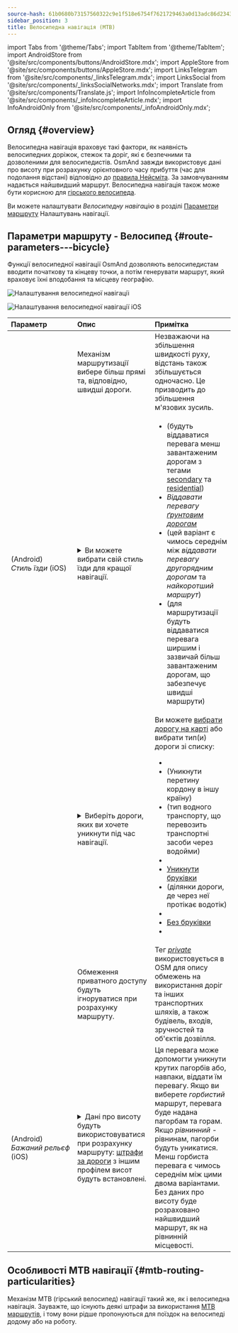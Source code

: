 ```yaml
---
source-hash: 61b0680b73157560322c9e1f518e6754f7621729463a0d13adc86d23430d9851
sidebar_position: 3
title: Велосипедна навігація (MTB)
---
```

import Tabs from '@theme/Tabs';
import TabItem from '@theme/TabItem';
import AndroidStore from '@site/src/components/buttons/AndroidStore.mdx';
import AppleStore from '@site/src/components/buttons/AppleStore.mdx';
import LinksTelegram from '@site/src/components/_linksTelegram.mdx';
import LinksSocial from '@site/src/components/_linksSocialNetworks.mdx';
import Translate from '@site/src/components/Translate.js';
import InfoIncompleteArticle from '@site/src/components/_infoIncompleteArticle.mdx';
import InfoAndroidOnly from '@site/src/components/_infoAndroidOnly.mdx';



## Огляд {#overview}

Велосипедна навігація враховує такі фактори, як наявність велосипедних доріжок, стежок та доріг, які є безпечними та дозволеними для велосипедистів. OsmAnd завжди використовує дані про висоту при розрахунку орієнтовного часу прибуття (час для подолання відстані) відповідно до [правила Нейсміта](https://uk.wikipedia.org/wiki/%D0%9F%D1%80%D0%B0%D0%B2%D0%B8%D0%BB%D0%BE_%D0%9D%D0%B5%D0%B9%D1%81%D0%BC%D1%96%D1%82%D0%B0). За замовчуванням надається найшвидший маршрут.
Велосипедна навігація також може бути корисною для [гірського велосипеда](#mtb-routing-particularities).

Ви можете налаштувати *Велосипедну навігацію* в розділі [Параметри маршруту](../guidance/navigation-settings#route-parameters) Налаштувань навігації.


## Параметри маршруту - Велосипед {#route-parameters---bicycle}

Функції велосипедної навігації OsmAnd дозволяють велосипедистам вводити початкову та кінцеву точки, а потім генерувати маршрут, який враховує їхні вподобання та місцеву географію.

<Tabs groupId="operating-systems" queryString="current-os">

<TabItem value="android" label="Android">

![Налаштування велосипедної навігації](@site/static/img/navigation/routing/cycling_routing_andr.png)

</TabItem>

<TabItem value="ios" label="iOS">

![Налаштування велосипедної навігації iOS](@site/static/img/navigation/routing/cycling_routing_ios.png)

</TabItem>

</Tabs>

| Параметр | Опис | Примітка |
|:------------|:---------------|:---------------|
|*<Translate android="true" ids="fast_route_mode"/>* | Механізм маршрутизації вибере більш прямі та, відповідно, швидші дороги. | Незважаючи на збільшення швидкості руху, відстань також збільшується одночасно. Це призводить до збільшення м'язових зусиль. |
| *<Translate android="true" ids="routing_attr_driving_style_name"/>* (Android) *Стиль&nbsp;їзди* (iOS) | <details><summary> Ви можете вибрати свій стиль їзди для кращої навігації. </summary> ![Стиль їзди на велосипеді Android](@site/static/img/navigation/routing/style_cycling_andr.png) </details> | <ul><li> *<Translate android="true" ids="routing_attr_driving_style_safety_name"/>* (будуть віддаватися перевага менш завантаженим дорогам з тегами [secondary](https://wiki.openstreetmap.org/wiki/Tag:highway%3Dsecondary) та [residential](https://wiki.openstreetmap.org/wiki/Tag:highway%3Dresidential)) </li><li> *Віддавати перевагу [ґрунтовим дорогам](https://wiki.openstreetmap.org/wiki/Key:surface#Unpaved)* </li><li> *<Translate android="true" ids="routing_attr_driving_style_balance_name"/>* (цей варіант є чимось середнім між *віддавати перевагу другорядним дорогам* та *найкоротший маршрут*) </li><li> *<Translate android="true" ids="routing_attr_driving_style_speed_name"/>* (для маршрутизації будуть віддаватися перевага ширшим і зазвичай більш завантаженим дорогам, що забезпечує швидші маршрути) </li></ul> |
| *<Translate android="true" ids="impassable_road"/>* | <details><summary> Виберіть дороги, яких ви хочете уникнути під час навігації. </summary>![Уникнути доріг Android](@site/static/img/navigation/routing/avoid_cycling_andr.png) </details> | Ви можете [вибрати дорогу на карті](../../map/map-context-menu/#avoid-road) або вибрати тип(и) дороги зі списку: <ul><li>[<Translate android="true" ids="routing_attr_avoid_unpaved_name"/>](https://wiki.openstreetmap.org/wiki/Key:surface)</li><li>[<Translate android="true" ids="routing_attr_avoid_borders_name"/>](https://wiki.openstreetmap.org/wiki/Tag:barrier%3Dborder_control) (Уникнути перетину кордону в іншу країну)</li><li>[<Translate android="true" ids="routing_attr_avoid_ferries_name"/>](https://wiki.openstreetmap.org/wiki/Ferries) (тип водного транспорту, що перевозить транспортні засоби через водойми)</li><li>[<Translate android="true" ids="routing_attr_avoid_stairs_name"/>](https://wiki.openstreetmap.org/wiki/Tag:highway%3Dsteps)</li><li>[Уникнути бруківки](https://wiki.openstreetmap.org/wiki/Tag:surface%3Dcobblestone)</li><li> [<Translate android="true" ids="routing_attr_avoid_fords_name"/>](https://wiki.openstreetmap.org/wiki/Tag:ford%3Dyes) (ділянки дороги, де через неї протікає водотік) </li><li> [<Translate android="true" ids="routing_attr_avoid_tunnels_name"/>](https://wiki.openstreetmap.org/wiki/Key:tunnel) </li><li> [Без бруківки](https://wiki.openstreetmap.org/wiki/Tag:surface%3Dsett)</li><li> [<Translate android="true" ids="routing_attr_avoid_footways_name"/>](https://wiki.openstreetmap.org/wiki/Tag:highway%3Dfootway) </li></ul>|
| *<Translate android="true" ids="routing_attr_allow_private_name"/>* | Обмеження приватного доступу будуть ігноруватися при розрахунку маршруту. | Тег *[private](https://wiki.openstreetmap.org/wiki/Key:access)* використовується в OSM для опису обмежень на використання доріг та інших транспортних шляхів, а також будівель, входів, зручностей та об'єктів дозвілля. |
|*<Translate android="true" ids="routing_attr_height_obstacles_name"/>* (Android) *Бажаний&nbsp;рельєф* (iOS) | <details><summary> Дані про висоту будуть використовуватися при розрахунку маршруту: [штрафи за дороги](../../../technical/osmand-file-formats/osmand-routing-xml.md#penalties-of-elevation-data) з іншим профілем висот будуть встановлені. </summary> ![Використовувати дані про висоту Android](@site/static/img/navigation/routing/pedestrian_elevation_andr.png) </details> | Ця перевага може допомогти уникнути крутих пагорбів або, навпаки, віддати їм перевагу. Якщо ви виберете *горбистий* маршрут, перевага буде надана пагорбам та горам. Якщо *рівнинний* - рівнинам, пагорби будуть уникатися. Менш горбиста перевага є чимось середнім між цими двома варіантами. Без даних про висоту буде розраховано найшвидший маршрут, як на рівнинній місцевості. |


## Особливості MTB навігації {#mtb-routing-particularities}

Механізм MTB (гірський велосипед) навігації такий же, як і велосипедна навігація. Зауважте, що існують деякі штрафи за використання [MTB маршрутів](../../map/vector-maps.md#routes), і тому вони рідше пропонуються для поїздок на велосипеді додому або на роботу.